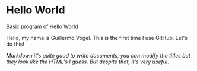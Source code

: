 # Hello World
Basic program of Hello World

Hello, my name is Guillermo Vogel. This is the first time I use GitHub. 
Let's do this!

*Markdown it's quite good to write documents, you can modify the titles but they look like the HTML's I guess. But despite that, it's very useful*.
